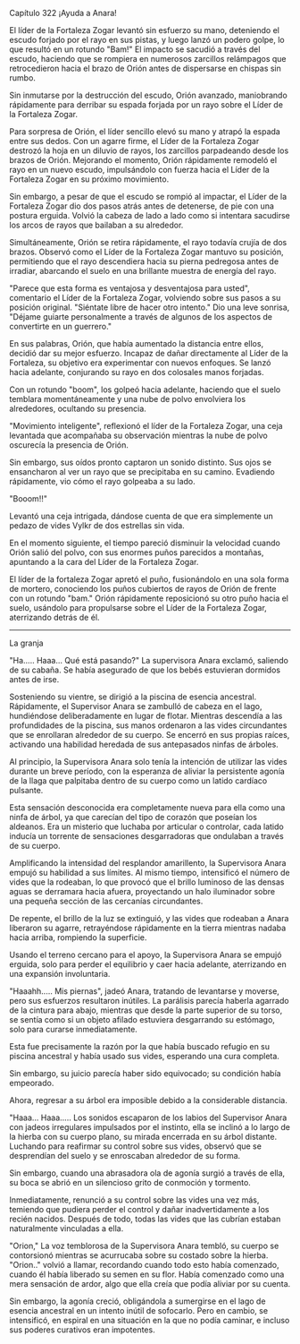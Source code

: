 
Capítulo 322 ¡Ayuda a Anara!

El líder de la Fortaleza Zogar levantó sin esfuerzo su mano, deteniendo el escudo forjado por el rayo en sus pistas, y luego lanzó un podero golpe, lo que resultó en un rotundo "Bam!" El impacto se sacudió a través del escudo, haciendo que se rompiera en numerosos zarcillos relámpagos que retrocedieron hacia el brazo de Orión antes de dispersarse en chispas sin rumbo.

Sin inmutarse por la destrucción del escudo, Orión avanzado, maniobrando rápidamente para derribar su espada forjada por un rayo sobre el Líder de la Fortaleza Zogar.

Para sorpresa de Orión, el líder sencillo elevó su mano y atrapó la espada entre sus dedos. Con un agarre firme, el Líder de la Fortaleza Zogar destrozó la hoja en un diluvio de rayos, los zarcillos parpadeando desde los brazos de Orión. Mejorando el momento, Orión rápidamente remodeló el rayo en un nuevo escudo, impulsándolo con fuerza hacia el Líder de la Fortaleza Zogar en su próximo movimiento.

Sin embargo, a pesar de que el escudo se rompió al impactar, el Líder de la Fortaleza Zogar dio dos pasos atrás antes de detenerse, de pie con una postura erguida. Volvió la cabeza de lado a lado como si intentara sacudirse los arcos de rayos que bailaban a su alrededor.

Simultáneamente, Orión se retira rápidamente, el rayo todavía crujía de dos brazos. Observó como el Líder de la Fortaleza Zogar mantuvo su posición, permitiendo que el rayo descendiera hacia su pierna pedregosa antes de irradiar, abarcando el suelo en una brillante muestra de energía del rayo.

"Parece que esta forma es ventajosa y desventajosa para usted", comentario el Líder de la Fortaleza Zogar, volviendo sobre sus pasos a su posición original. "Siéntate libre de hacer otro intento." Dio una leve sonrisa, "Déjame guiarte personalmente a través de algunos de los aspectos de convertirte en un guerrero."

En sus palabras, Orión, que había aumentado la distancia entre ellos, decidió dar su mejor esfuerzo. Incapaz de dañar directamente al Líder de la Fortaleza, su objetivo era experimentar con nuevos enfoques. Se lanzó hacia adelante, conjurando su rayo en dos colosales manos forjadas.

Con un rotundo "boom", los golpeó hacia adelante, haciendo que el suelo temblara momentáneamente y una nube de polvo envolviera los alrededores, ocultando su presencia.

"Movimiento inteligente", reflexionó el líder de la Fortaleza Zogar, una ceja levantada que acompañaba su observación mientras la nube de polvo oscurecía la presencia de Orión.

Sin embargo, sus oídos pronto captaron un sonido distinto. Sus ojos se ensancharon al ver un rayo que se precipitaba en su camino. Evadiendo rápidamente, vio cómo el rayo golpeaba a su lado.

"Booom!!"

Levantó una ceja intrigada, dándose cuenta de que era simplemente un pedazo de vides Vylkr de dos estrellas sin vida.

En el momento siguiente, el tiempo pareció disminuir la velocidad cuando Orión salió del polvo, con sus enormes puños parecidos a montañas, apuntando a la cara del Líder de la Fortaleza Zogar.

El líder de la fortaleza Zogar apretó el puño, fusionándolo en una sola forma de mortero, conociendo los puños cubiertos de rayos de Orión de frente con un rotundo "bam." Orión rápidamente reposicionó su otro puño hacia el suelo, usándolo para propulsarse sobre el Líder de la Fortaleza Zogar, aterrizando detrás de él.

---

La granja

"Ha..... Haaa... Qué está pasando?" La supervisora Anara exclamó, saliendo de su cabaña. Se había asegurado de que los bebés estuvieran dormidos antes de irse.

Sosteniendo su vientre, se dirigió a la piscina de esencia ancestral. Rápidamente, el Supervisor Anara se zambulló de cabeza en el lago, hundiéndose deliberadamente en lugar de flotar. Mientras descendía a las profundidades de la piscina, sus manos ordenaron a las vides circundantes que se enrollaran alrededor de su cuerpo. Se encerró en sus propias raíces, activando una habilidad heredada de sus antepasados ninfas de árboles.

Al principio, la Supervisora Anara solo tenía la intención de utilizar las vides durante un breve período, con la esperanza de aliviar la persistente agonía de la llaga que palpitaba dentro de su cuerpo como un latido cardíaco pulsante.

Esta sensación desconocida era completamente nueva para ella como una ninfa de árbol, ya que carecían del tipo de corazón que poseían los aldeanos. Era un misterio que luchaba por articular o controlar, cada latido inducía un torrente de sensaciones desgarradoras que ondulaban a través de su cuerpo.

Amplificando la intensidad del resplandor amarillento, la Supervisora Anara empujó su habilidad a sus límites. Al mismo tiempo, intensificó el número de vides que la rodeaban, lo que provocó que el brillo luminoso de las densas aguas se derramara hacia afuera, proyectando un halo iluminador sobre una pequeña sección de las cercanías circundantes.

De repente, el brillo de la luz se extinguió, y las vides que rodeaban a Anara liberaron su agarre, retrayéndose rápidamente en la tierra mientras nadaba hacia arriba, rompiendo la superficie.

Usando el terreno cercano para el apoyo, la Supervisora Anara se empujó erguida, solo para perder el equilibrio y caer hacia adelante, aterrizando en una expansión involuntaria.

"Haaahh..... Mis piernas", jadeó Anara, tratando de levantarse y moverse, pero sus esfuerzos resultaron inútiles. La parálisis parecía haberla agarrado de la cintura para abajo, mientras que desde la parte superior de su torso, se sentía como si un objeto afilado estuviera desgarrando su estómago, solo para curarse inmediatamente.

Esta fue precisamente la razón por la que había buscado refugio en su piscina ancestral y había usado sus vides, esperando una cura completa.

Sin embargo, su juicio parecía haber sido equivocado; su condición había empeorado.

Ahora, regresar a su árbol era imposible debido a la considerable distancia.

"Haaa... Haaa..... Los sonidos escaparon de los labios del Supervisor Anara con jadeos irregulares impulsados por el instinto, ella se inclinó a lo largo de la hierba con su cuerpo plano, su mirada encerrada en su árbol distante. Luchando para reafirmar su control sobre sus vides, observó que se desprendían del suelo y se enroscaban alrededor de su forma.

Sin embargo, cuando una abrasadora ola de agonía surgió a través de ella, su boca se abrió en un silencioso grito de conmoción y tormento.

Inmediatamente, renunció a su control sobre las vides una vez más, temiendo que pudiera perder el control y dañar inadvertidamente a los recién nacidos. Después de todo, todas las vides que las cubrían estaban naturalmente vinculadas a ella.

"Orion," La voz temblorosa de la Supervisora Anara tembló, su cuerpo se contorsionó mientras se acurrucaba sobre su costado sobre la hierba. "Orion.." volvió a llamar, recordando cuando todo esto había comenzado, cuando él había liberado su semen en su flor. Había comenzado como una mera sensación de ardor, algo que ella creía que podía aliviar por su cuenta.

Sin embargo, la agonía creció, obligándola a sumergirse en el lago de esencia ancestral en un intento inútil de sofocarlo. Pero en cambio, se intensificó, en espiral en una situación en la que no podía caminar, e incluso sus poderes curativos eran impotentes.
